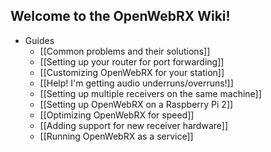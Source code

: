 ## Welcome to the OpenWebRX Wiki!

* Guides
  * [[Common problems and their solutions]]
  * [[Setting up your router for port forwarding]]
  * [[Customizing OpenWebRX for your station]]
  * [[Help! I'm getting audio underruns/overruns!]]
  * [[Setting up multiple receivers on the same machine]]
  * [[Setting up OpenWebRX on a Raspberry Pi 2]]
  * [[Optimizing OpenWebRX for speed]]
  * [[Adding support for new receiver hardware]]
  * [[Running OpenWebRX as a service]]